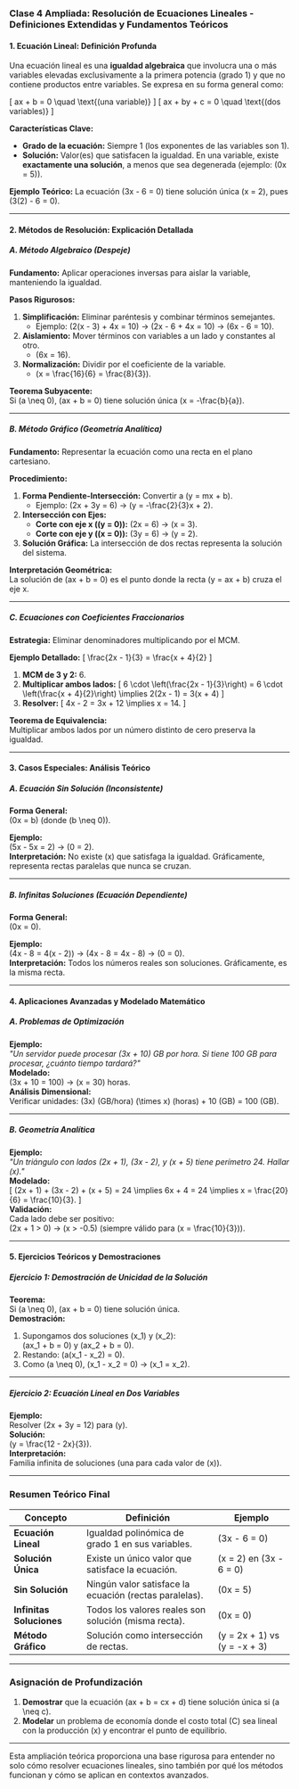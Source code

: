 ### **Clase 4 Ampliada: Resolución de Ecuaciones Lineales - Definiciones Extendidas y Fundamentos Teóricos**

#### **1. Ecuación Lineal: Definición Profunda**
Una ecuación lineal es una **igualdad algebraica** que involucra una o más variables elevadas exclusivamente a la primera potencia (grado 1) y que no contiene productos entre variables. Se expresa en su forma general como:

\[
ax + b = 0 \quad \text{(una variable)}
\]
\[
ax + by + c = 0 \quad \text{(dos variables)}
\]

**Características Clave:**
- **Grado de la ecuación:** Siempre 1 (los exponentes de las variables son 1).
- **Solución:** Valor(es) que satisfacen la igualdad. En una variable, existe **exactamente una solución**, a menos que sea degenerada (ejemplo: \(0x = 5\)).

**Ejemplo Teórico:**
La ecuación \(3x - 6 = 0\) tiene solución única \(x = 2\), pues \(3(2) - 6 = 0\).

---

#### **2. Métodos de Resolución: Explicación Detallada**

##### **A. Método Algebraico (Despeje)**
**Fundamento:** Aplicar operaciones inversas para aislar la variable, manteniendo la igualdad.

**Pasos Rigurosos:**
1. **Simplificación:** Eliminar paréntesis y combinar términos semejantes.
   - Ejemplo: \(2(x - 3) + 4x = 10\) → \(2x - 6 + 4x = 10\) → \(6x - 6 = 10\).
2. **Aislamiento:** Mover términos con variables a un lado y constantes al otro.
   - \(6x = 16\).
3. **Normalización:** Dividir por el coeficiente de la variable.
   - \(x = \frac{16}{6} = \frac{8}{3}\).

**Teorema Subyacente:**  
Si \(a \neq 0\), \(ax + b = 0\) tiene solución única \(x = -\frac{b}{a}\).

---

##### **B. Método Gráfico (Geometría Analítica)**
**Fundamento:** Representar la ecuación como una recta en el plano cartesiano.

**Procedimiento:**
1. **Forma Pendiente-Intersección:** Convertir a \(y = mx + b\).
   - Ejemplo: \(2x + 3y = 6\) → \(y = -\frac{2}{3}x + 2\).
2. **Intersección con Ejes:**
   - **Corte con eje x (\(y = 0\)):** \(2x = 6\) → \(x = 3\).
   - **Corte con eje y (\(x = 0\)):** \(3y = 6\) → \(y = 2\).
3. **Solución Gráfica:** La intersección de dos rectas representa la solución del sistema.

**Interpretación Geométrica:**  
La solución de \(ax + b = 0\) es el punto donde la recta \(y = ax + b\) cruza el eje x.

---

##### **C. Ecuaciones con Coeficientes Fraccionarios**
**Estrategia:** Eliminar denominadores multiplicando por el MCM.

**Ejemplo Detallado:**
\[
\frac{2x - 1}{3} = \frac{x + 4}{2}
\]
1. **MCM de 3 y 2:** 6.
2. **Multiplicar ambos lados:**
   \[
   6 \cdot \left(\frac{2x - 1}{3}\right) = 6 \cdot \left(\frac{x + 4}{2}\right) \implies 2(2x - 1) = 3(x + 4)
   \]
3. **Resolver:**
   \[
   4x - 2 = 3x + 12 \implies x = 14.
   \]

**Teorema de Equivalencia:**  
Multiplicar ambos lados por un número distinto de cero preserva la igualdad.

---

#### **3. Casos Especiales: Análisis Teórico**

##### **A. Ecuación Sin Solución (Inconsistente)**
**Forma General:**  
\(0x = b\) (donde \(b \neq 0\)).

**Ejemplo:**  
\(5x - 5x = 2\) → \(0 = 2\).  
**Interpretación:** No existe \(x\) que satisfaga la igualdad. Gráficamente, representa rectas paralelas que nunca se cruzan.

---

##### **B. Infinitas Soluciones (Ecuación Dependiente)**
**Forma General:**  
\(0x = 0\).

**Ejemplo:**  
\(4x - 8 = 4(x - 2)\) → \(4x - 8 = 4x - 8\) → \(0 = 0\).  
**Interpretación:** Todos los números reales son soluciones. Gráficamente, es la misma recta.

---

#### **4. Aplicaciones Avanzadas y Modelado Matemático**

##### **A. Problemas de Optimización**
**Ejemplo:**  
*"Un servidor puede procesar \(3x + 10\) GB por hora. Si tiene 100 GB para procesar, ¿cuánto tiempo tardará?"*  
**Modelado:**  
\(3x + 10 = 100\) → \(x = 30\) horas.  
**Análisis Dimensional:**  
Verificar unidades: \(3x\) (GB/hora) \(\times x\) (horas) + 10 (GB) = 100 (GB).

---

##### **B. Geometría Analítica**
**Ejemplo:**  
*"Un triángulo con lados \(2x + 1\), \(3x - 2\), y \(x + 5\) tiene perímetro 24. Hallar \(x\)."*  
**Modelado:**  
\[
(2x + 1) + (3x - 2) + (x + 5) = 24 \implies 6x + 4 = 24 \implies x = \frac{20}{6} = \frac{10}{3}.
\]  
**Validación:**  
Cada lado debe ser positivo:  
\(2x + 1 > 0\) → \(x > -0.5\) (siempre válido para \(x = \frac{10}{3}\)).

---

#### **5. Ejercicios Teóricos y Demostraciones**

##### **Ejercicio 1: Demostración de Unicidad de la Solución**
**Teorema:**  
Si \(a \neq 0\), \(ax + b = 0\) tiene solución única.  
**Demostración:**  
1. Supongamos dos soluciones \(x_1\) y \(x_2\):  
   \(ax_1 + b = 0\) y \(ax_2 + b = 0\).  
2. Restando: \(a(x_1 - x_2) = 0\).  
3. Como \(a \neq 0\), \(x_1 - x_2 = 0\) → \(x_1 = x_2\).  

---

##### **Ejercicio 2: Ecuación Lineal en Dos Variables**
**Ejemplo:**  
Resolver \(2x + 3y = 12\) para \(y\).  
**Solución:**  
\(y = \frac{12 - 2x}{3}\).  
**Interpretación:**  
Familia infinita de soluciones (una para cada valor de \(x\)).

---

### **Resumen Teórico Final**
| **Concepto**               | **Definición**                                                                 | **Ejemplo**                      |
|----------------------------|-------------------------------------------------------------------------------|----------------------------------|
| **Ecuación Lineal**         | Igualdad polinómica de grado 1 en sus variables.                              | \(3x - 6 = 0\)                   |
| **Solución Única**          | Existe un único valor que satisface la ecuación.                              | \(x = 2\) en \(3x - 6 = 0\)      |
| **Sin Solución**            | Ningún valor satisface la ecuación (rectas paralelas).                       | \(0x = 5\)                       |
| **Infinitas Soluciones**    | Todos los valores reales son solución (misma recta).                         | \(0x = 0\)                       |
| **Método Gráfico**          | Solución como intersección de rectas.                                        | \(y = 2x + 1\) vs \(y = -x + 3\) |

---

### **Asignación de Profundización**
1. **Demostrar** que la ecuación \(ax + b = cx + d\) tiene solución única si \(a \neq c\).  
2. **Modelar** un problema de economía donde el costo total \(C\) sea lineal con la producción \(x\) y encontrar el punto de equilibrio.  

---

Esta ampliación teórica proporciona una base rigurosa para entender no solo cómo resolver ecuaciones lineales, sino también por qué los métodos funcionan y cómo se aplican en contextos avanzados.
